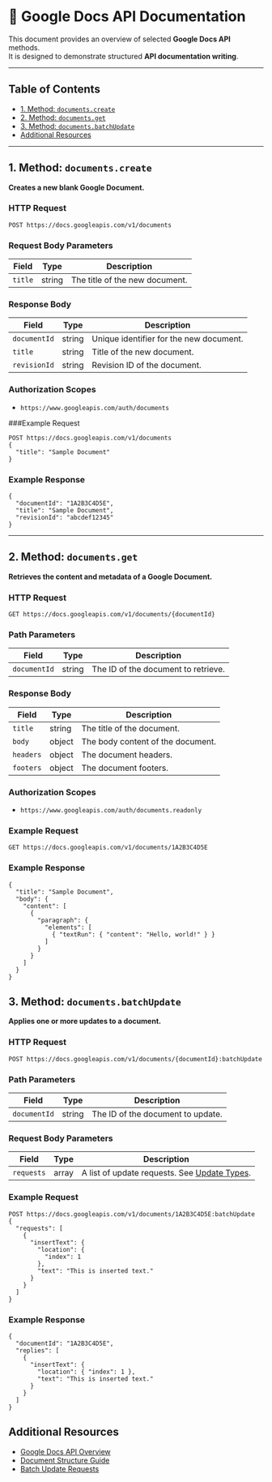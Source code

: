 # 📄 Google Docs API Documentation

This document provides an overview of selected **Google Docs API** methods.  
It is designed to demonstrate structured **API documentation writing**. 

---

## Table of Contents
- [1. Method: `documents.create`](#1-method-documentscreate)
- [2. Method: `documents.get`](#2-method-documentsget)
- [3. Method: `documents.batchUpdate`](#3-method-documentsbatchupdate)
- [Additional Resources](#-additional-resources)

---

## 1. Method: `documents.create`

**Creates a new blank Google Document.**

### HTTP Request

```http
POST https://docs.googleapis.com/v1/documents
```

### Request Body Parameters

| Field   | Type   | Description                    |
| ------- | ------ | ------------------------------ |
| `title` | string | The title of the new document. |

### Response Body

| Field        | Type   | Description                             |
| ------------ | ------ | --------------------------------------- |
| `documentId` | string | Unique identifier for the new document. |
| `title`      | string | Title of the new document.              |
| `revisionId` | string | Revision ID of the document.            |

### Authorization Scopes
- ```https://www.googleapis.com/auth/documents```

###Example Request

```
POST https://docs.googleapis.com/v1/documents
{
  "title": "Sample Document"
}
```

### Example Response

```
{
  "documentId": "1A2B3C4D5E",
  "title": "Sample Document",
  "revisionId": "abcdef12345"
}
```

---
## 2. Method: `documents.get`

**Retrieves the content and metadata of a Google Document.**

### HTTP Request

```
GET https://docs.googleapis.com/v1/documents/{documentId}
```

### Path Parameters
| Field        | Type   | Description                         |
| ------------ | ------ | ----------------------------------- |
| `documentId` | string | The ID of the document to retrieve. |

### Response Body

| Field     | Type   | Description                       |
| --------- | ------ | --------------------------------- |
| `title`   | string | The title of the document.        |
| `body`    | object | The body content of the document. |
| `headers` | object | The document headers.             |
| `footers` | object | The document footers.             |

### Authorization Scopes

- `https://www.googleapis.com/auth/documents.readonly`

### Example Request

```
GET https://docs.googleapis.com/v1/documents/1A2B3C4D5E
```

### Example Response

```
{
  "title": "Sample Document",
  "body": {
    "content": [
      {
        "paragraph": {
          "elements": [
            { "textRun": { "content": "Hello, world!" } }
          ]
        }
      }
    ]
  }
}
```

## 3. Method: `documents.batchUpdate`
**Applies one or more updates to a document.**

### HTTP Request

```
POST https://docs.googleapis.com/v1/documents/{documentId}:batchUpdate
```

### Path Parameters

| Field        | Type   | Description                       |
| ------------ | ------ | --------------------------------- |
| `documentId` | string | The ID of the document to update. |

### Request Body Parameters

| Field      | Type  | Description                                                                                                                |
| ---------- | ----- | -------------------------------------------------------------------------------------------------------------------------- |
| `requests` | array | A list of update requests. See [Update Types](https://developers.google.com/docs/api/reference/rest/v1/documents/request). |

### Example Request

```
POST https://docs.googleapis.com/v1/documents/1A2B3C4D5E:batchUpdate
{
  "requests": [
    {
      "insertText": {
        "location": {
          "index": 1
        },
        "text": "This is inserted text."
      }
    }
  ]
}

```
### Example Response

```
{
  "documentId": "1A2B3C4D5E",
  "replies": [
    {
      "insertText": {
        "location": { "index": 1 },
        "text": "This is inserted text."
      }
    }
  ]
}

```
## Additional Resources

- [Google Docs API Overview](https://developers.google.com/docs/api/quickstart/js)  
- [Document Structure Guide](https://developers.google.com/docs/api/concepts/structure)  
- [Batch Update Requests](https://developers.google.com/docs/api/reference/rest/v1/documents/request)  

